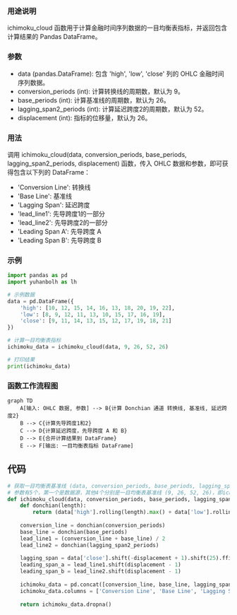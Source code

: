 ### 用途说明

ichimoku_cloud 函数用于计算金融时间序列数据的一目均衡表指标，并返回包含计算结果的 Pandas DataFrame。

### 参数

* data (pandas.DataFrame): 包含 'high', 'low', 'close' 列的 OHLC 金融时间序列数据。
* conversion_periods (int): 计算转换线的周期数，默认为 9。
* base_periods (int): 计算基准线的周期数，默认为 26。
* lagging_span2_periods (int): 计算延迟跨度2的周期数，默认为 52。
* displacement (int):  指标的位移量，默认为 26。
### 用法

调用 ichimoku_cloud(data, conversion_periods, base_periods, lagging_span2_periods, displacement) 函数，传入 OHLC 数据和参数，即可获得包含以下列的 DataFrame：

* 'Conversion Line': 转换线
* 'Base Line': 基准线
* 'Lagging Span': 延迟跨度
* 'lead_line1':  先导跨度1的一部分
* 'lead_line2':  先导跨度2的一部分
* 'Leading Span A': 先导跨度 A
* 'Leading Span B': 先导跨度 B
### 示例

```python
import pandas as pd
import yuhanbolh as lh

# 示例数据
data = pd.DataFrame({
    'high': [10, 12, 15, 14, 16, 13, 18, 20, 19, 22],
    'low': [8, 9, 12, 11, 13, 10, 15, 17, 16, 19],
    'close': [9, 11, 14, 13, 15, 12, 17, 19, 18, 21]
})

# 计算一目均衡表指标
ichimoku_data = ichimoku_cloud(data, 9, 26, 52, 26)

# 打印结果
print(ichimoku_data)
```

### 函数工作流程图

```mermaid
graph TD
    A[输入: OHLC 数据, 参数] --> B{计算 Donchian 通道 转换线, 基准线, 延迟跨度2}
    B --> C{计算先导跨度1和2}
    C --> D{计算延迟跨度，先导跨度 A 和 B}
    D --> E{合并计算结果到 DataFrame}
    E --> F[输出: 一目均衡表指标 DataFrame]
```

## 代码

```python
# 获取一目均衡表基准线 (data, conversion_periods, base_periods, lagging_span2_periods, displacement)
# 参数有5个，第一个是数据源，其他4个分别是一目均衡表基准线 (9, 26, 52, 26)，即ichimoku_cloud(data,9, 26, 52, 26)
def ichimoku_cloud(data, conversion_periods, base_periods, lagging_span2_periods, displacement):
    def donchian(length):
        return (data['high'].rolling(length).max() + data['low'].rolling(length).min()) / 2
    
    conversion_line = donchian(conversion_periods)
    base_line = donchian(base_periods)
    lead_line1 = (conversion_line + base_line) / 2
    lead_line2 = donchian(lagging_span2_periods)
    
    lagging_span = data['close'].shift(-displacement + 1).shift(25).ffill()
    leading_span_a = lead_line1.shift(displacement - 1)
    leading_span_b = lead_line2.shift(displacement - 1)
    
    ichimoku_data = pd.concat([conversion_line, base_line, lagging_span, lead_line1, lead_line2, leading_span_a, leading_span_b], axis=1)
    ichimoku_data.columns = ['Conversion Line', 'Base Line', 'Lagging Span', 'lead_line1', 'lead_line2', 'Leading Span A', 'Leading Span B']
    
    return ichimoku_data.dropna()
```

